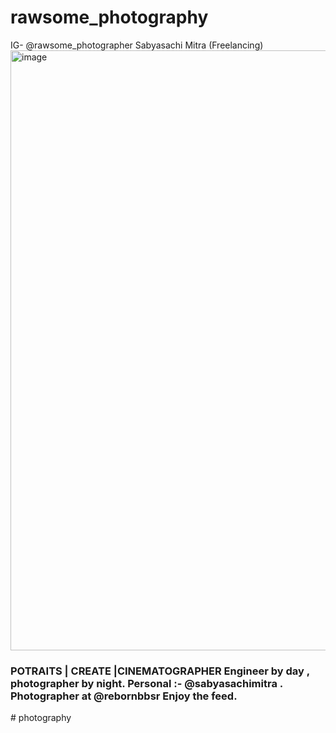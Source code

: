 # rawsome_photography
IG- @rawsome_photographer Sabyasachi Mitra (Freelancing)
<img width="960" alt="image" src="https://user-images.githubusercontent.com/62615392/158017923-ffa1f70a-a73b-4b6d-80dc-d08b269f5c55.png">


### POTRAITS | CREATE |CINEMATOGRAPHER Engineer by day , photographer by night. Personal :- @sabyasachimitra . Photographer at @rebornbbsr Enjoy the feed.
#   p h o t o g r a p h y  
 